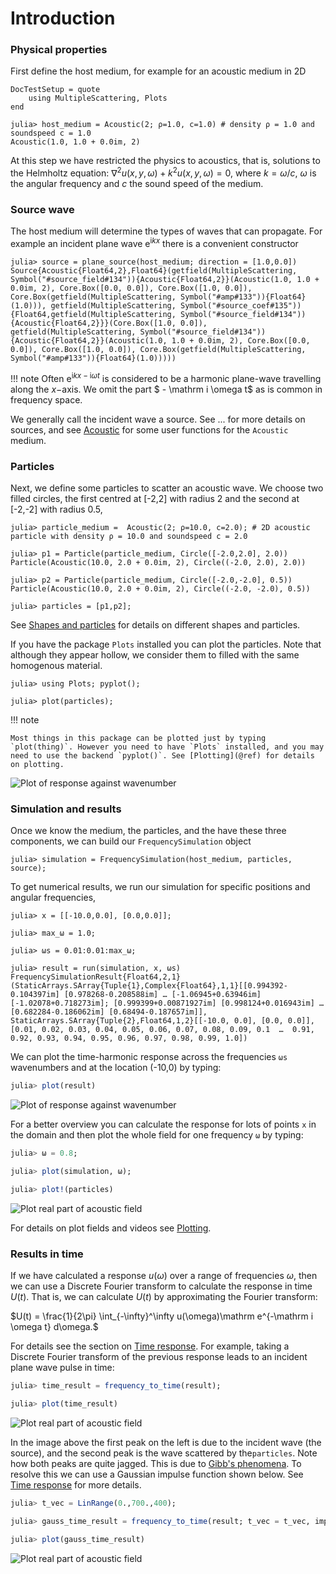 # Introduction


### Physical properties

First define the host medium, for example for an acoustic medium in 2D

```@meta
DocTestSetup = quote
    using MultipleScattering, Plots
end
```

```jldoctest intro
julia> host_medium = Acoustic(2; ρ=1.0, c=1.0) # density ρ = 1.0 and soundspeed c = 1.0
Acoustic(1.0, 1.0 + 0.0im, 2)
```
At this step we have restricted the physics to acoustics, that is, solutions to the Helmholtz equation: $\nabla^2 u(x,y,\omega) + k^2 u(x,y,\omega) = 0$, where $k = \omega/c$, $\omega$ is the angular frequency and $c$ the sound speed of the medium.

### Source wave

The host medium will determine the types of waves that can propagate. For example an incident plane wave $\mathrm e^{ \mathrm i k x}$ there is a convenient constructor
```jldoctest intro
julia> source = plane_source(host_medium; direction = [1.0,0.0])
Source{Acoustic{Float64,2},Float64}(getfield(MultipleScattering, Symbol("#source_field#134")){Acoustic{Float64,2}}(Acoustic(1.0, 1.0 + 0.0im, 2), Core.Box([0.0, 0.0]), Core.Box([1.0, 0.0]), Core.Box(getfield(MultipleScattering, Symbol("#amp#133")){Float64}(1.0))), getfield(MultipleScattering, Symbol("#source_coef#135")){Float64,getfield(MultipleScattering, Symbol("#source_field#134")){Acoustic{Float64,2}}}(Core.Box([1.0, 0.0]), getfield(MultipleScattering, Symbol("#source_field#134")){Acoustic{Float64,2}}(Acoustic(1.0, 1.0 + 0.0im, 2), Core.Box([0.0, 0.0]), Core.Box([1.0, 0.0]), Core.Box(getfield(MultipleScattering, Symbol("#amp#133")){Float64}(1.0)))))
```
!!! note
    Often $\mathrm e^{ \mathrm i k x - \mathrm i \omega t}$ is considered to be a harmonic plane-wave travelling along the $x-$axis. We omit the part $ - \mathrm i \omega t$ as is common in frequency space.  


We generally call the incident wave a source. See ... for more details on sources, and see [Acoustic](@ref) for some user functions for the `Acoustic` medium.

### Particles

Next, we define some particles to scatter an acoustic wave. We choose two filled circles, the first centred at [-2,2] with radius 2 and the second at [-2,-2] with radius 0.5,
```jldoctest intro
julia> particle_medium =  Acoustic(2; ρ=10.0, c=2.0); # 2D acoustic particle with density ρ = 10.0 and soundspeed c = 2.0

julia> p1 = Particle(particle_medium, Circle([-2.0,2.0], 2.0))
Particle(Acoustic(10.0, 2.0 + 0.0im, 2), Circle((-2.0, 2.0), 2.0))

julia> p2 = Particle(particle_medium, Circle([-2.0,-2.0], 0.5))
Particle(Acoustic(10.0, 2.0 + 0.0im, 2), Circle((-2.0, -2.0), 0.5))

julia> particles = [p1,p2];
```
See [Shapes and particles](@ref) for details on different shapes and particles.

If you have the package `Plots` installed you can plot the particles. Note that although they appear hollow, we consider them to filled with the same homogenous material.
```jldoctest intro
julia> using Plots; pyplot();

julia> plot(particles);
```
!!! note

    Most things in this package can be plotted just by typing `plot(thing)`. However you need to have `Plots` installed, and you may need to use the backend `pyplot()`. See [Plotting](@ref) for details on plotting.
![Plot of response against wavenumber](../example/intro/two_particles.png)



### Simulation and results

Once we know the medium, the particles, and the have these three components, we can build our `FrequencySimulation` object
```jldoctest intro
julia> simulation = FrequencySimulation(host_medium, particles, source);
```

To get numerical results, we run our simulation for specific positions and angular frequencies,
```jldoctest intro
julia> x = [[-10.0,0.0], [0.0,0.0]];

julia> max_ω = 1.0;

julia> ωs = 0.01:0.01:max_ω;

julia> result = run(simulation, x, ωs)
FrequencySimulationResult{Float64,2,1}(StaticArrays.SArray{Tuple{1},Complex{Float64},1,1}[[0.994392-0.104397im] [0.978268-0.208588im] … [-1.06945+0.63946im] [-1.02078+0.718273im]; [0.999399+0.00871927im] [0.998124+0.016943im] … [0.682284-0.186062im] [0.68494-0.187657im]], StaticArrays.SArray{Tuple{2},Float64,1,2}[[-10.0, 0.0], [0.0, 0.0]], [0.01, 0.02, 0.03, 0.04, 0.05, 0.06, 0.07, 0.08, 0.09, 0.1  …  0.91, 0.92, 0.93, 0.94, 0.95, 0.96, 0.97, 0.98, 0.99, 1.0])
```

We can plot the time-harmonic response across the frequencies `ωs` wavenumbers and at the location (-10,0) by typing:
```julia
julia> plot(result)
```
![Plot of response against wavenumber](../example/intro/plot_result.png)

For a better overview you can calculate the response for lots of points `x` in the domain and then plot the whole field for one frequency `ω` by typing:
```julia
julia> ω = 0.8;

julia> plot(simulation, ω);

julia> plot!(particles)
```
![Plot real part of acoustic field](../example/intro/plot_field.png)

For details on plot fields and videos see [Plotting](@ref).

### Results in time

If we have calculated a response $u(\omega)$ over a range of frequencies $\omega$, then we can use a Discrete Fourier transform to calculate the response in time $U(t)$. That is, we can calculate $U(t)$ by approximating the Fourier transform:

$U(t) = \frac{1}{2\pi} \int_{-\infty}^\infty u(\omega)\mathrm e^{-\mathrm i \omega t} d\omega.$

For details see the section on [Time response](@ref). For example, taking a Discrete Fourier transform of the previous response leads to an incident plane wave pulse in time:

```julia
julia> time_result = frequency_to_time(result);

julia> plot(time_result)
```
![Plot real part of acoustic field](../example/intro/plot_time_result.png)

In the image above the first peak on the left is due to the incident wave (the source), and the second peak is the wave scattered by the`particles`. Note how both peaks are quite jagged. This is due to [Gibb's phenomena](https://en.wikipedia.org/wiki/Gibbs_phenomenon). To resolve this we can use a Gaussian impulse function shown below. See [Time response](@ref) for more details.
```julia
julia> t_vec = LinRange(0.,700.,400);

julia> gauss_time_result = frequency_to_time(result; t_vec = t_vec, impulse = GaussianImpulse(max_ω));

julia> plot(gauss_time_result)
```
![Plot real part of acoustic field](../example/intro/plot_gauss_result.png)

